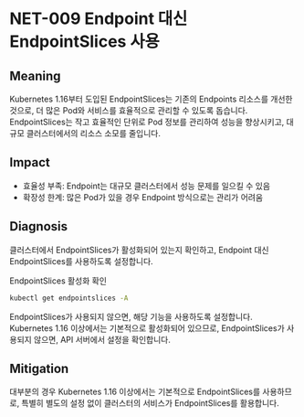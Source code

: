 # NET-009 Endpoint 대신 EndpointSlices 사용

## **Meaning**
Kubernetes 1.16부터 도입된 EndpointSlices는 기존의 Endpoints 리소스를 개선한 것으로, 더 많은 Pod와 서비스를 효율적으로 관리할 수 있도록 돕습니다. EndpointSlices는 작고 효율적인 단위로 Pod 정보를 관리하여 성능을 향상시키고, 대규모 클러스터에서의 리소스 소모를 줄입니다.

## **Impact**
- 효율성 부족: Endpoint는 대규모 클러스터에서 성능 문제를 일으킬 수 있음
- 확장성 한계: 많은 Pod가 있을 경우 Endpoint 방식으로는 관리가 어려움

## **Diagnosis**
클러스터에서 EndpointSlices가 활성화되어 있는지 확인하고, Endpoint 대신 EndpointSlices를 사용하도록 설정합니다.

EndpointSlices 활성화 확인

```bash
kubectl get endpointslices -A
```

EndpointSlices가 사용되지 않으면, 해당 기능을 사용하도록 설정합니다. 
Kubernetes 1.16 이상에서는 기본적으로 활성화되어 있으므로, EndpointSlices가 사용되지 않으면, API 서버에서 설정을 확인합니다.

## **Mitigation**
대부분의 경우 Kubernetes 1.16 이상에서는 기본적으로 EndpointSlices를 사용하므로, 특별히 별도의 설정 없이 클러스터의 서비스가 EndpointSlices를 활용합니다.